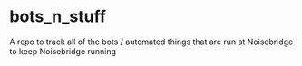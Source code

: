 # bots_n_stuff
A repo to track all of the bots / automated things that are run at Noisebridge to keep Noisebridge running
